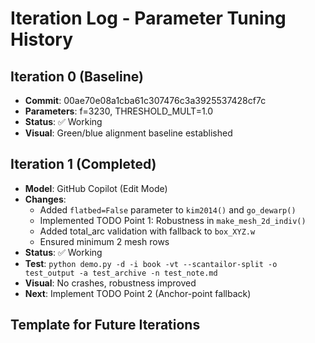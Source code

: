 # Iteration Log - Parameter Tuning History

## Iteration 0 (Baseline)
- **Commit**: 00ae70e08a1cba61c307476c3a3925537428cf7c
- **Parameters**: f=3230, THRESHOLD_MULT=1.0
- **Status**: ✅ Working
- **Visual**: Green/blue alignment baseline established

## Iteration 1 (Completed)
- **Model**: GitHub Copilot (Edit Mode)
- **Changes**: 
  - Added `flatbed=False` parameter to `kim2014()` and `go_dewarp()`
  - Implemented TODO Point 1: Robustness in `make_mesh_2d_indiv()`
  - Added total_arc validation with fallback to `box_XYZ.w`
  - Ensured minimum 2 mesh rows
- **Status**: ✅ Working
- **Test**: `python demo.py -d -i book -vt --scantailor-split -o test_output -a test_archive -n test_note.md`
- **Visual**: No crashes, robustness improved
- **Next**: Implement TODO Point 2 (Anchor-point fallback)

## Template for Future Iterations
